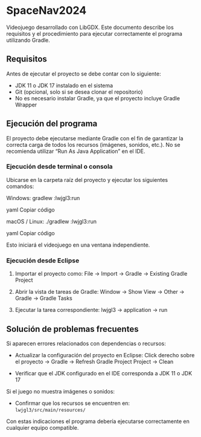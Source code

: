 # SpaceNav2024

Videojuego desarrollado con LibGDX. Este documento describe los requisitos y el procedimiento para ejecutar correctamente el programa utilizando Gradle.

## Requisitos

Antes de ejecutar el proyecto se debe contar con lo siguiente:

- JDK 11 o JDK 17 instalado en el sistema
- Git (opcional, solo si se desea clonar el repositorio)
- No es necesario instalar Gradle, ya que el proyecto incluye Gradle Wrapper

## Ejecución del programa

El proyecto debe ejecutarse mediante Gradle con el fin de garantizar la correcta carga de todos los recursos (imágenes, sonidos, etc.). No se recomienda utilizar “Run As Java Application” en el IDE.

### Ejecución desde terminal o consola

Ubicarse en la carpeta raíz del proyecto y ejecutar los siguientes comandos:

Windows:
gradlew :lwjgl3:run

yaml
Copiar código

macOS / Linux:
./gradlew :lwjgl3:run

yaml
Copiar código

Esto iniciará el videojuego en una ventana independiente.

### Ejecución desde Eclipse

1. Importar el proyecto como:
   File → Import → Gradle → Existing Gradle Project

2. Abrir la vista de tareas de Gradle:
   Window → Show View → Other → Gradle → Gradle Tasks

3. Ejecutar la tarea correspondiente:
   lwjgl3 → application → run

## Solución de problemas frecuentes

Si aparecen errores relacionados con dependencias o recursos:

- Actualizar la configuración del proyecto en Eclipse:
  Click derecho sobre el proyecto → Gradle → Refresh Gradle Project
  Project → Clean

- Verificar que el JDK configurado en el IDE corresponda a JDK 11 o JDK 17

Si el juego no muestra imágenes o sonidos:
- Confirmar que los recursos se encuentren en:
  `lwjgl3/src/main/resources/`

Con estas indicaciones el programa debería ejecutarse correctamente en cualquier equipo compatible.
